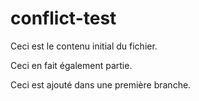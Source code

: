# conflict-test

Ceci est le contenu initial du fichier.

Ceci en fait également partie.

Ceci est ajouté dans une première branche.
